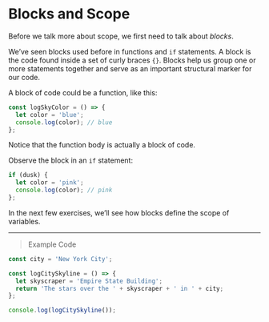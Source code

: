 # Blocks and Scope

Before we talk more about scope, we first need to talk about *blocks*.

We’ve seen blocks used before in functions and `if` statements. A block is the code found inside a set of curly braces `{}`. Blocks help us group one or more statements together and serve as an important structural marker for our code.

A block of code could be a function, like this:
```js
const logSkyColor = () => {
  let color = 'blue'; 
  console.log(color); // blue 
};
```
Notice that the function body is actually a block of code.

Observe the block in an `if` statement:
```js
if (dusk) {
  let color = 'pink';
  console.log(color); // pink
};
```
In the next few exercises, we’ll see how blocks define the scope of variables.

---
> Example Code
```js
const city = 'New York City';

const logCitySkyline = () => {
  let skyscraper = 'Empire State Building';
  return 'The stars over the ' + skyscraper + ' in ' + city;
};

console.log(logCitySkyline());
```
